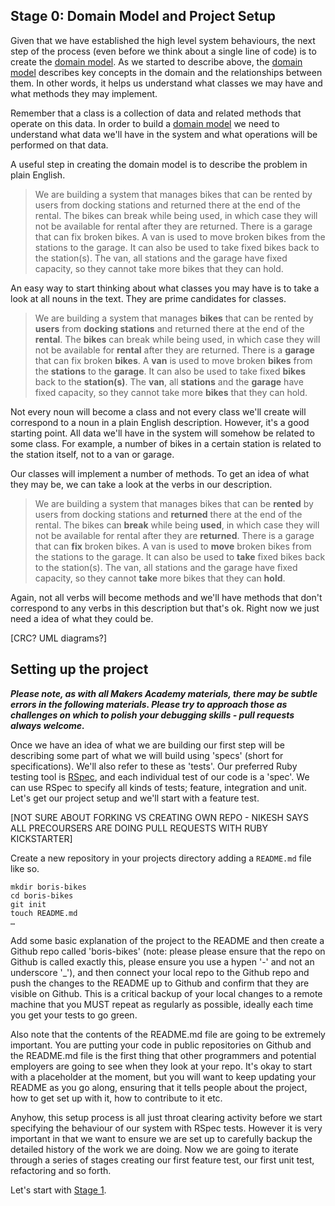 ## Stage 0: Domain Model and Project Setup

Given that we have established the high level system behaviours, the next step of the process (even before we think about a single line of code) is to create the [domain model](https://en.wikipedia.org/wiki/Domain_model). As we started to describe above, the [domain model](https://en.wikipedia.org/wiki/Domain_model) describes key concepts in the domain and the relationships between them.  In other words, it helps us understand what classes we may have and what methods they may implement.

Remember that a class is a collection of data and related methods that operate on this data. In order to build a [domain model](https://en.wikipedia.org/wiki/Domain_model) we need to understand what data we'll have in the system and what operations will be performed on that data.

A useful step in creating the domain model is to describe the problem in plain English.

> We are building a system that manages bikes that can be rented by users from docking stations and returned there at the end of the rental. The bikes can break while being used, in which case they will not be available for rental after they are returned. There is a garage that can fix broken bikes. A van is used to move broken bikes from the stations to the garage. It can also be used to take fixed bikes back to the station(s). The van, all stations and the garage have fixed capacity, so they cannot take more bikes that they can hold.

An easy way to start thinking about what classes you may have is to take a look at all nouns in the text. They are prime candidates for classes.

> We are building a system that manages **bikes** that can be rented by **users** from **docking stations** and returned there at the end of the **rental**. The **bikes** can break while being used, in which case they will not be available for **rental** after they are returned. There is a **garage** that can fix broken **bikes**. A **van** is used to move broken **bikes** from the **stations** to the **garage**. It can also be used to take fixed **bikes** back to the **station(s)**. The **van**, all **stations** and the **garage** have fixed capacity, so they cannot take more **bikes** that they can hold.

Not every noun will become a class and not every class we'll create will correspond to a noun in a plain English description. However, it's a good starting point. All data we'll have in the system will somehow be related to some class. For example, a number of bikes in a certain station is related to the station itself, not to a van or garage.

Our classes will implement a number of methods. To get an idea of what they may be, we can take a look at the verbs in our description.

> We are building a system that manages bikes that can be **rented** by users from docking stations and **returned** there at the end of the rental. The bikes can **break** while being **used**, in which case they will not be available for rental after they are **returned**. There is a garage that can **fix** broken bikes. A van is used to **move** broken bikes from the stations to the garage. It can also be used to **take** fixed bikes back to the station(s). The van, all stations and the garage have fixed capacity, so they cannot **take** more bikes that they can **hold**.

Again, not all verbs will become methods and we'll have methods that don't correspond to any verbs in this description but that's ok. Right now we just need a idea of what they could be.

[CRC?  UML diagrams?]

## Setting up the project

***Please note, as with all Makers Academy materials, there may be subtle errors in the following materials.  Please try to approach those as challenges on which to polish your debugging skills - pull requests always welcome.***

Once we have an idea of what we are building our first step will be describing some part of what we will build using 'specs' (short for specifications).  We'll also refer to these as 'tests'.  Our preferred Ruby testing tool is [RSpec](https://github.com/makersacademy/course/blob/master/pills/rspec.md), and each individual test of our code is a 'spec'.  We can use RSpec to specify all kinds of tests; feature, integration and unit.  Let's get our project setup and we'll start with a feature test.

[NOT SURE ABOUT FORKING VS CREATING OWN REPO - NIKESH SAYS ALL PRECOURSERS ARE DOING PULL REQUESTS WITH RUBY KICKSTARTER]

Create a new repository in your projects directory adding a `README.md` file like so.

````
mkdir boris-bikes
cd boris-bikes
git init
touch README.md
…
````

Add some basic explanation of the project to the README and then create a Github repo called 'boris-bikes' (note: please please ensure that the repo on Github is called exactly this, please ensure you use a hypen '-' and not an underscore '_'), and then connect your local repo to the Github repo and push the changes to the README up to Github and confirm that they are visible on Github.  This is a critical backup of your local changes to a remote machine that you MUST repeat as regularly as possible, ideally each time you get your tests to go green.

Also note that the contents of the README.md file are going to be extremely important.  You are putting your code in public repositories on Github and the README.md file is the first thing that other programmers and potential employers are going to see when they look at your repo.  It's okay to start with a placeholder at the moment, but you will want to keep updating your README as you go along, ensuring that it tells people about the project, how to get set up with it, how to contribute to it etc.

Anyhow, this setup process is all just throat clearing activity before we start specifying the behaviour of our system with RSpec tests.  However it is very important in that we want to ensure we are set up to carefully backup the detailed history of the work we are doing.  Now we are going to iterate through a series of stages creating our first feature test, our first unit test, refactoring and so forth.

Let's start with [Stage 1](boris_bikes_stage_1.md).
